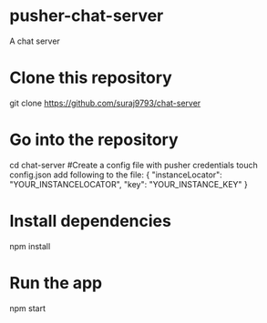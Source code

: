 # pusher-chat-server
A chat server

# Clone this repository
git clone https://github.com/suraj9793/chat-server
# Go into the repository
cd chat-server
#Create a config file with pusher credentials
touch config.json
add following to the file:
    {
        "instanceLocator": "YOUR_INSTANCELOCATOR",
        "key": "YOUR_INSTANCE_KEY"
    }
# Install dependencies
npm install
# Run the app
npm start
```
